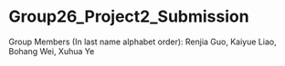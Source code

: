 # Group26_Project2_Submission
Group Members (In last name alphabet order): Renjia Guo, Kaiyue Liao, Bohang Wei, Xuhua Ye

